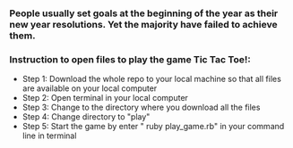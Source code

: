 ### People usually set goals at the beginning of the year as their new year resolutions. Yet the majority have failed to achieve them.
### Instruction to open files to play the game Tic Tac Toe!:

* Step 1: Download the whole repo to your local machine so that all files are available on your local computer
* Step 2: Open terminal in your local computer
* Step 3: Change to the directory where you download all the files
* Step 4: Change directory to "play"
* Step 5: Start the game by enter " ruby play_game.rb" in your command line in terminal
